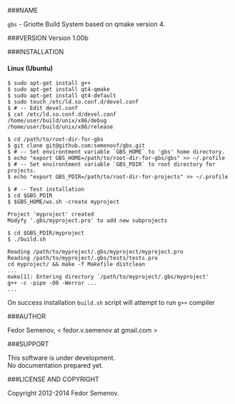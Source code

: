 ###NAME

`gbs` - Griotte Build System based on qmake version 4.

###VERSION
Version 1.00b

###INSTALLATION
#### Linux (Ubuntu)

    $ sudo apt-get install g++  
    $ sudo apt-get install qt4-qmake  
    $ sudo apt-get install qt4-default  
    $ sudo touch /etc/ld.so.conf.d/devel.conf
    $ # -- Edit devel.conf
    $ cat /etc/ld.so.conf.d/devel.conf
    /home/user/build/unix/x86/debug
    /home/user/build/unix/x86/release
      
    $ cd /path/to/root-dir-for-gbs
    $ git clone git@github.com:semenovf/gbs.git
    $ # -- Set environtment variable `GBS_HOME` to 'gbs' home directory.  
    $ echo "export GBS_HOME=/path/to/root-dir-for-gbs/gbs" >> ~/.profile
    $ # -- Set environtment variable `GBS_PDIR` to root directory for projects.  
    $ echo "export GBS_PDIR=/path/to/root-dir-for-projects" >> ~/.profile
      
    $ # -- Test installation
    $ cd $GBS_PDIR
    $ $GBS_HOME/ws.sh -create myproject  
      
    Project 'myproject' created  
    Modyfy '.gbs/myproject.pro' to add new subprojects  
      
    $ cd $GBS_PDIR/myproject
    $ ./build.sh
      
    Reading /path/to/myproject/.gbs/myproject/myproject.pro  
    Reading /path/to/myproject/.gbs/tests/tests.pro  
    cd myproject/ && make -f Makefile distclean  
    ...  
    make[1]: Entering directory `/path/to/myproject/.gbs/myproject'  
    g++ -c -pipe -O0 -Werror ...  
    ...
    
On success installation `build.sh` script will attempt to run `g++` compiler


###AUTHOR

Fedor Semenov, < fedor.v.semenov at gmail.com >

###SUPPORT

This software is under development.  
No documentation prepared yet.  

###LICENSE AND COPYRIGHT

Copyright 2012-2014 Fedor Semenov.
